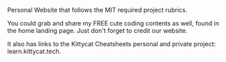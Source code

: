 Personal Website that follows the MIT required project rubrics. 

You could grab and share my FREE cute coding contents as well, found in the home landing page. Just don't forget to credit our website.

It also has links to the Kittycat Cheatsheets personal and private project: learn.kittycat.tech.

